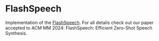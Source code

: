 # FlashSpeech

Implementation of the [FlashSpeech](https://arxiv.org/abs/2404.14700). For all details check out our paper accepted to ACM MM 2024: FlashSpeech: Efficient Zero-Shot Speech Synthesis.
